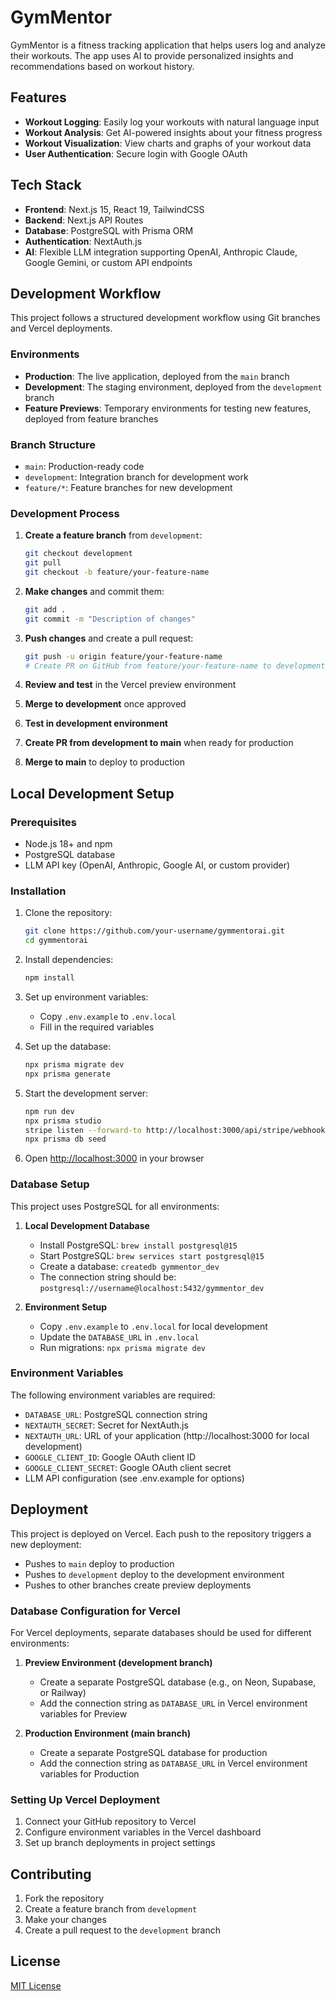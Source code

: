 # GymMentor

GymMentor is a fitness tracking application that helps users log and analyze their workouts. The app uses AI to provide personalized insights and recommendations based on workout history.

## Features

- **Workout Logging**: Easily log your workouts with natural language input
- **Workout Analysis**: Get AI-powered insights about your fitness progress
- **Workout Visualization**: View charts and graphs of your workout data
- **User Authentication**: Secure login with Google OAuth

## Tech Stack

- **Frontend**: Next.js 15, React 19, TailwindCSS
- **Backend**: Next.js API Routes
- **Database**: PostgreSQL with Prisma ORM
- **Authentication**: NextAuth.js
- **AI**: Flexible LLM integration supporting OpenAI, Anthropic Claude, Google Gemini, or custom API endpoints

## Development Workflow

This project follows a structured development workflow using Git branches and Vercel deployments.

### Environments

- **Production**: The live application, deployed from the `main` branch
- **Development**: The staging environment, deployed from the `development` branch
- **Feature Previews**: Temporary environments for testing new features, deployed from feature branches

### Branch Structure

- `main`: Production-ready code
- `development`: Integration branch for development work
- `feature/*`: Feature branches for new development

### Development Process

1. **Create a feature branch** from `development`:
   ```bash
   git checkout development
   git pull
   git checkout -b feature/your-feature-name
   ```

2. **Make changes** and commit them:
   ```bash
   git add .
   git commit -m "Description of changes"
   ```

3. **Push changes** and create a pull request:
   ```bash
   git push -u origin feature/your-feature-name
   # Create PR on GitHub from feature/your-feature-name to development
   ```

4. **Review and test** in the Vercel preview environment
5. **Merge to development** once approved
6. **Test in development environment**
7. **Create PR from development to main** when ready for production
8. **Merge to main** to deploy to production

## Local Development Setup

### Prerequisites

- Node.js 18+ and npm
- PostgreSQL database 
- LLM API key (OpenAI, Anthropic, Google AI, or custom provider)

### Installation

1. Clone the repository:
   ```bash
   git clone https://github.com/your-username/gymmentorai.git
   cd gymmentorai
   ```

2. Install dependencies:
   ```bash
   npm install
   ```

3. Set up environment variables:
   - Copy `.env.example` to `.env.local`
   - Fill in the required variables

4. Set up the database:
   ```bash
   npx prisma migrate dev
   npx prisma generate
   ```

5. Start the development server:
   ```bash
   npm run dev
   npx prisma studio 
   stripe listen --forward-to http://localhost:3000/api/stripe/webhook
   npx prisma db seed
   ```

6. Open [http://localhost:3000](http://localhost:3000) in your browser

### Database Setup

This project uses PostgreSQL for all environments:

1. **Local Development Database**
   - Install PostgreSQL: `brew install postgresql@15`
   - Start PostgreSQL: `brew services start postgresql@15`
   - Create a database: `createdb gymmentor_dev`
   - The connection string should be: `postgresql://username@localhost:5432/gymmentor_dev`

2. **Environment Setup**
   - Copy `.env.example` to `.env.local` for local development
   - Update the `DATABASE_URL` in `.env.local`
   - Run migrations: `npx prisma migrate dev`

### Environment Variables

The following environment variables are required:

- `DATABASE_URL`: PostgreSQL connection string
- `NEXTAUTH_SECRET`: Secret for NextAuth.js
- `NEXTAUTH_URL`: URL of your application (http://localhost:3000 for local development)
- `GOOGLE_CLIENT_ID`: Google OAuth client ID
- `GOOGLE_CLIENT_SECRET`: Google OAuth client secret
- LLM API configuration (see .env.example for options)

## Deployment

This project is deployed on Vercel. Each push to the repository triggers a new deployment:

- Pushes to `main` deploy to production
- Pushes to `development` deploy to the development environment
- Pushes to other branches create preview deployments

### Database Configuration for Vercel

For Vercel deployments, separate databases should be used for different environments:

1. **Preview Environment (development branch)**
   - Create a separate PostgreSQL database (e.g., on Neon, Supabase, or Railway)
   - Add the connection string as `DATABASE_URL` in Vercel environment variables for Preview

2. **Production Environment (main branch)**
   - Create a separate PostgreSQL database for production
   - Add the connection string as `DATABASE_URL` in Vercel environment variables for Production

### Setting Up Vercel Deployment

1. Connect your GitHub repository to Vercel
2. Configure environment variables in the Vercel dashboard
3. Set up branch deployments in project settings

## Contributing

1. Fork the repository
2. Create a feature branch from `development`
3. Make your changes
4. Create a pull request to the `development` branch

## License

[MIT License](LICENSE)
